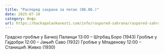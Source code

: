 ```yaml
---
title: "Распоред сахрана за петак (06.06.)"
date: 2025-07-10
category: Инфо
url: https://backapalankavesti.com/info/raspored-sahrana/raspored-sahrana-za-petak-06-06/
---
```


Градско гробље у Бачкој Паланци
13:00 – Штрбац Боро (1943)
Гробље у Гајдобри
12:00 – Јањић Саво (1932)
Гробље у Младенову
12:00 – Станишић Живко (1930)
